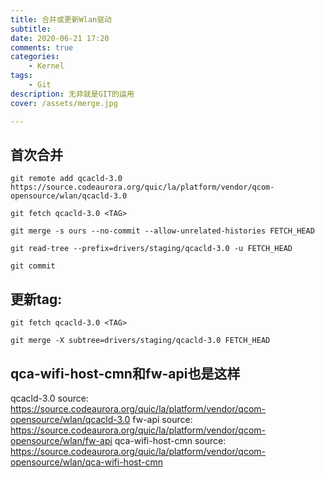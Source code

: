 ```yaml
---
title: 合并或更新Wlan驱动
subtitle:
date: 2020-06-21 17:20
comments: true
categories:
    - Kernel
tags:
    - Git
description: 无非就是GIT的运用
cover: /assets/merge.jpg

---
```

## 首次合并
```
git remote add qcacld-3.0 https://source.codeaurora.org/quic/la/platform/vendor/qcom-opensource/wlan/qcacld-3.0

git fetch qcacld-3.0 <TAG>

git merge -s ours --no-commit --allow-unrelated-histories FETCH_HEAD

git read-tree --prefix=drivers/staging/qcacld-3.0 -u FETCH_HEAD

git commit

```

## 更新tag:
```
git fetch qcacld-3.0 <TAG>

git merge -X subtree=drivers/staging/qcacld-3.0 FETCH_HEAD
```

 
## qca-wifi-host-cmn和fw-api也是这样
qcacld-3.0 source: https://source.codeaurora.org/quic/la/platform/vendor/qcom-opensource/wlan/qcacld-3.0
fw-api source: https://source.codeaurora.org/quic/la/platform/vendor/qcom-opensource/wlan/fw-api
qca-wifi-host-cmn source: https://source.codeaurora.org/quic/la/platform/vendor/qcom-opensource/wlan/qca-wifi-host-cmn